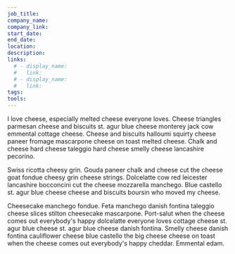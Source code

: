 ```yaml
---
job_title:
company_name:
company_link:
start_date:
end_date:
location:
description:
links:
  # - display_name:
  #   link:
  # - display_name:
  #   link:
tags:
tools:
---
```


I love cheese, especially melted cheese everyone loves. Cheese triangles parmesan cheese and biscuits st. agur blue cheese monterey jack cow emmental cottage cheese. Cheese and biscuits halloumi squirty cheese paneer fromage mascarpone cheese on toast melted cheese. Chalk and cheese hard cheese taleggio hard cheese smelly cheese lancashire pecorino.

Swiss ricotta cheesy grin. Gouda paneer chalk and cheese cut the cheese goat fondue cheesy grin cheese strings. Dolcelatte cow red leicester lancashire bocconcini cut the cheese mozzarella manchego. Blue castello st. agur blue cheese cheese and biscuits boursin who moved my cheese.

Cheesecake manchego fondue. Feta manchego danish fontina taleggio cheese slices stilton cheesecake mascarpone. Port-salut when the cheese comes out everybody's happy dolcelatte everyone loves cottage cheese st. agur blue cheese st. agur blue cheese danish fontina. Smelly cheese danish fontina cauliflower cheese blue castello the big cheese cheese on toast when the cheese comes out everybody's happy cheddar. Emmental edam.

